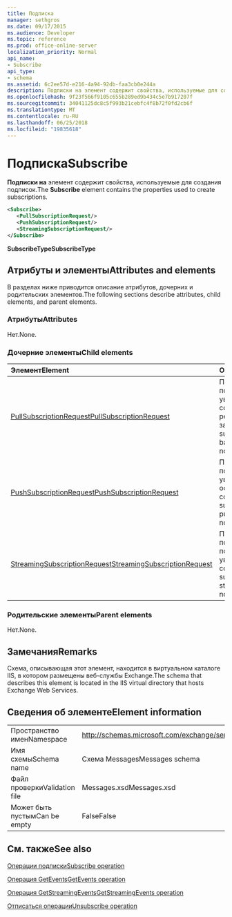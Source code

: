 ```yaml
---
title: Подписка
manager: sethgros
ms.date: 09/17/2015
ms.audience: Developer
ms.topic: reference
ms.prod: office-online-server
localization_priority: Normal
api_name:
- Subscribe
api_type:
- schema
ms.assetid: 6c2ee57d-e216-4a94-92db-faa3cb0e244a
description: Подписки на элемент содержит свойства, используемые для создания подписок.
ms.openlocfilehash: 9f23f566f9105c655b289ed9b434c5e7b917207f
ms.sourcegitcommit: 34041125dc8c5f993b21cebfc4f8b72f0fd2cb6f
ms.translationtype: MT
ms.contentlocale: ru-RU
ms.lasthandoff: 06/25/2018
ms.locfileid: "19835618"
---
```

# <a name="subscribe"></a><span data-ttu-id="d347c-103">Подписка</span><span class="sxs-lookup"><span data-stu-id="d347c-103">Subscribe</span></span>

<span data-ttu-id="d347c-104">**Подписки на** элемент содержит свойства, используемые для создания подписок.</span><span class="sxs-lookup"><span data-stu-id="d347c-104">The **Subscribe** element contains the properties used to create subscriptions.</span></span> 
  
```XML
<Subscribe>
   <PullSubscriptionRequest/>
   <PushSubscriptionRequest/>
   <StreamingSubscriptionRequest/>
</Subscribe>
```

 <span data-ttu-id="d347c-105">**SubscribeType**</span><span class="sxs-lookup"><span data-stu-id="d347c-105">**SubscribeType**</span></span>
## <a name="attributes-and-elements"></a><span data-ttu-id="d347c-106">Атрибуты и элементы</span><span class="sxs-lookup"><span data-stu-id="d347c-106">Attributes and elements</span></span>

<span data-ttu-id="d347c-107">В разделах ниже приводится описание атрибутов, дочерних и родительских элементов.</span><span class="sxs-lookup"><span data-stu-id="d347c-107">The following sections describe attributes, child elements, and parent elements.</span></span>
  
### <a name="attributes"></a><span data-ttu-id="d347c-108">Атрибуты</span><span class="sxs-lookup"><span data-stu-id="d347c-108">Attributes</span></span>

<span data-ttu-id="d347c-109">Нет.</span><span class="sxs-lookup"><span data-stu-id="d347c-109">None.</span></span>
  
### <a name="child-elements"></a><span data-ttu-id="d347c-110">Дочерние элементы</span><span class="sxs-lookup"><span data-stu-id="d347c-110">Child elements</span></span>

|<span data-ttu-id="d347c-111">**Элемент**</span><span class="sxs-lookup"><span data-stu-id="d347c-111">**Element**</span></span>|<span data-ttu-id="d347c-112">**Описание**</span><span class="sxs-lookup"><span data-stu-id="d347c-112">**Description**</span></span>|
|:-----|:-----|
|[<span data-ttu-id="d347c-113">PullSubscriptionRequest</span><span class="sxs-lookup"><span data-stu-id="d347c-113">PullSubscriptionRequest</span></span>](pullsubscriptionrequest.md) <br/> |<span data-ttu-id="d347c-114">Представляет подписку на уведомления событий на основе репликации по запросу.</span><span class="sxs-lookup"><span data-stu-id="d347c-114">Represents a subscription to a pull-based event notification.</span></span>  <br/> |
|[<span data-ttu-id="d347c-115">PushSubscriptionRequest</span><span class="sxs-lookup"><span data-stu-id="d347c-115">PushSubscriptionRequest</span></span>](pushsubscriptionrequest.md) <br/> |<span data-ttu-id="d347c-116">Представляет подписку на уведомления на основе push события.</span><span class="sxs-lookup"><span data-stu-id="d347c-116">Represents a subscription to a push-based event notification.</span></span>  <br/> |
|[<span data-ttu-id="d347c-117">StreamingSubscriptionRequest</span><span class="sxs-lookup"><span data-stu-id="d347c-117">StreamingSubscriptionRequest</span></span>](streamingsubscriptionrequest.md) <br/> |<span data-ttu-id="d347c-118">Представляет подписки для потоковой передачи уведомления о событии.</span><span class="sxs-lookup"><span data-stu-id="d347c-118">Represents a subscription to a streaming event notification.</span></span>  <br/> |
   
### <a name="parent-elements"></a><span data-ttu-id="d347c-119">Родительские элементы</span><span class="sxs-lookup"><span data-stu-id="d347c-119">Parent elements</span></span>

<span data-ttu-id="d347c-120">Нет.</span><span class="sxs-lookup"><span data-stu-id="d347c-120">None.</span></span>
  
## <a name="remarks"></a><span data-ttu-id="d347c-121">Замечания</span><span class="sxs-lookup"><span data-stu-id="d347c-121">Remarks</span></span>

<span data-ttu-id="d347c-122">Схема, описывающая этот элемент, находится в виртуальном каталоге IIS, в котором размещены веб-службы Exchange.</span><span class="sxs-lookup"><span data-stu-id="d347c-122">The schema that describes this element is located in the IIS virtual directory that hosts Exchange Web Services.</span></span>
  
## <a name="element-information"></a><span data-ttu-id="d347c-123">Сведения об элементе</span><span class="sxs-lookup"><span data-stu-id="d347c-123">Element information</span></span>

|||
|:-----|:-----|
|<span data-ttu-id="d347c-124">Пространство имен</span><span class="sxs-lookup"><span data-stu-id="d347c-124">Namespace</span></span>  <br/> |http://schemas.microsoft.com/exchange/services/2006/messages  <br/> |
|<span data-ttu-id="d347c-125">Имя схемы</span><span class="sxs-lookup"><span data-stu-id="d347c-125">Schema name</span></span>  <br/> |<span data-ttu-id="d347c-126">Схема Messages</span><span class="sxs-lookup"><span data-stu-id="d347c-126">Messages schema</span></span>  <br/> |
|<span data-ttu-id="d347c-127">Файл проверки</span><span class="sxs-lookup"><span data-stu-id="d347c-127">Validation file</span></span>  <br/> |<span data-ttu-id="d347c-128">Messages.xsd</span><span class="sxs-lookup"><span data-stu-id="d347c-128">Messages.xsd</span></span>  <br/> |
|<span data-ttu-id="d347c-129">Может быть пустым</span><span class="sxs-lookup"><span data-stu-id="d347c-129">Can be empty</span></span>  <br/> |<span data-ttu-id="d347c-130">False</span><span class="sxs-lookup"><span data-stu-id="d347c-130">False</span></span>  <br/> |
   
## <a name="see-also"></a><span data-ttu-id="d347c-131">См. также</span><span class="sxs-lookup"><span data-stu-id="d347c-131">See also</span></span>



[<span data-ttu-id="d347c-132">Операции подписки</span><span class="sxs-lookup"><span data-stu-id="d347c-132">Subscribe operation</span></span>](subscribe-operation.md)
  
[<span data-ttu-id="d347c-133">Операция GetEvents</span><span class="sxs-lookup"><span data-stu-id="d347c-133">GetEvents operation</span></span>](getevents-operation.md)
  
[<span data-ttu-id="d347c-134">Операция GetStreamingEvents</span><span class="sxs-lookup"><span data-stu-id="d347c-134">GetStreamingEvents operation</span></span>](getstreamingevents-operation.md)
  
[<span data-ttu-id="d347c-135">Отписаться операции</span><span class="sxs-lookup"><span data-stu-id="d347c-135">Unsubscribe operation</span></span>](unsubscribe-operation.md)

